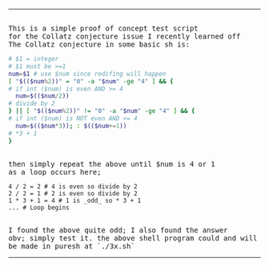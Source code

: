 -------
<pre>

This is a simple proof of concept test script
for the Collatz conjecture issue I recently learned off
The Collatz conjecture in some basic sh is:
</pre>

```sh
# $1 = integer
# $1 must be >=1
num=$1 # use $num since redifing will happen
[ "$(($num%2))" = "0" -a "$num" -ge "4" ] && {
# if int ($num) is even AND >= 4
  num=$(($num/2))
# divide by 2
} || [ "$(($num%2))" != "0" -a "$num" -ge "4" ] && {
# if int ($num) is NOT even AND >= 4
  num=$(($num*3)); : $(($num+=1))
# *3 + 1
}
```
<pre>

then simply repeat the above until $num is 4 or 1
as a loop occurs here;
</pre>

```text
4 / 2 = 2 # 4 is even so divide by 2
2 / 2 = 1 # 2 is even so divide by 2
1 * 3 + 1 = 4 # 1 is _odd_ so * 3 + 1
... # Loop begins
```

<pre>

I found the above quite odd; I also found the answer
obv; simply test it. the above shell program could and will
be made in puresh at `./3x.sh`
</pre>
-------
